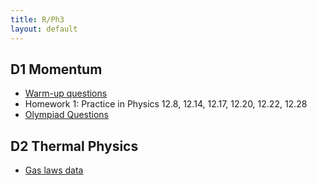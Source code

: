 ```yaml
---
title: R/Ph3
layout: default
---
```

## D1 Momentum
* [Warm-up questions](https://westminsterschool-my.sharepoint.com/personal/peter_sharp_westminster_org_uk/_layouts/15/guestaccess.aspx?guestaccesstoken=MTnlvwM8HjbKPfyElTzJRyZUU40ZuxTTbryd%2fqHP7L0%3d&docid=0e8696d714a3141589c4bda197148969c&rev=1)
* Homework 1: Practice in Physics 12.8, 12.14, 12.17, 12.20, 12.22, 12.28
* [Olympiad Questions](https://westminsterschool-my.sharepoint.com/personal/peter_sharp_westminster_org_uk/_layouts/15/guestaccess.aspx?guestaccesstoken=S3ZHoyr6tW8C53tGyR437kS807CdJR5b2l8ElPglR8Y%3d&docid=01d201d8e87284da79900619206c23327&rev=1)

## D2 Thermal Physics
* [Gas laws data](https://westminsterschool-my.sharepoint.com/personal/peter_sharp_westminster_org_uk/_layouts/15/guestaccess.aspx?guestaccesstoken=sCdVnmraoNCtAy3fG2G6WGdReo%2blx%2bxn0cQchapvoBQ%3d&docid=035f9dfb73dc8462eb60253abd458d39a&rev=1)
